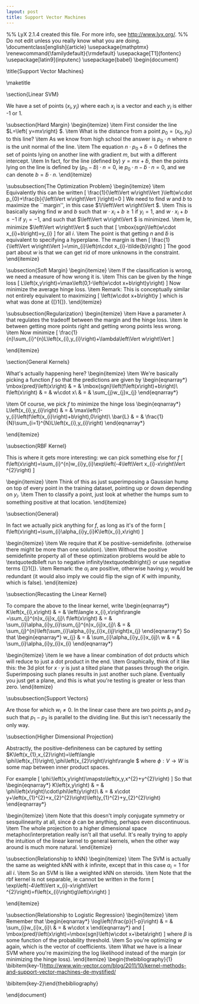 ```yaml
---
layout: post
title: Support Vector Machines
---
```


<script type="text/javascript" async
  src="https://cdn.mathjax.org/mathjax/latest/MathJax.js?config=TeX-MML-AM_CHTML">
</script>

%% LyX 2.1.4 created this file.  For more info, see http://www.lyx.org/.
%% Do not edit unless you really know what you are doing.
\documentclass[english]{article}
\usepackage{mathptmx}
\renewcommand{\familydefault}{\rmdefault}
\usepackage[T1]{fontenc}
\usepackage[latin9]{inputenc}
\usepackage{babel}
\begin{document}

\title{Support Vector Machines}

\maketitle

\section{Linear SVM}

We have a set of points $\left(x_{i},y_{i}\right)$ where each $x_{i}$
is a vector and each $y_{i}$ is either -1 or 1.


\subsection{Hard Margin}
\begin{itemize}
\item First consider the line $L=\left\{ y=mx\right\} $.
\item What is the distance from a point $p_{0}=\left(x_{0},y_{0}\right)$
to this line?
\item As we know from high school the answer is $p_{0}\cdot n$ where $n$
is the unit normal of the line. 
\item The equation $n\cdot p_{0}+\tilde{b}=0$ defines the set of points
lying on another line with gradient $m$, but with a different intercept. 
\item In fact, for the line (defined by) $y=mx+\tilde{b}$, then the points
lying on the line is defined by $\left(p_{0}-\tilde{b}\right)\cdot n=0$,
ie $p_{0}\cdot n-\tilde{b}\cdot n=0$, and we can denote $b=\tilde{b}\cdot n$. 
\end{itemize}

\subsubsection{The Optimization Problem}
\begin{itemize}
\item Equivalently this can be written 
\[
\frac{1}{\left\Vert w\right\Vert }\left(w\cdot p_{0}+\frac{b}{\left\Vert w\right\Vert }\right)=0
\]
We need to find $w$ and $b$ to maximize the ``margin'', in this
case $1/\left\Vert w\right\Vert $. 
\item This is basically saying find $w$ and $b$ such that $w\cdot x_{i}+b\geq1$
if $y_{i}=1$, and $w\cdot x_{i}+b\leq-1$ if $y_{i}=-1$, and such
that $\left\Vert w\right\Vert $ is minimized. 
\item Ie, minimize $\left\Vert w\right\Vert $ such that 
\[
\mbox{sgn}\left(w\cdot x_{i}+b\right)=y_{i}
\]
for all $i$.
\item The point is that getting $n$ and $\tilde{b}$ is equivalent to specifying
a hyperplane. The margin is then 
\[
\frac{1}{\left\Vert w\right\Vert }=\min_{i}\left(n\cdot x_{i}-\tilde{b}\right)
\]
The good part about $w$ is that we can get rid of more unknowns in
the constraint. 
\end{itemize}

\subsection{Soft Margin}
\begin{itemize}
\item If the classification is wrong, we need a measure of how wrong it
is.
\item This can be given by the hinge loss
\[
L\left(x,y\right)=\max\left(0,1-\left(w\cdot x+b\right)y\right)
\]
Now minimize the average hinge loss.
\item Remark: This is conceptually similar not entirely equivalent to maximizing
\[
\left(w\cdot x+b\right)y
\]
which is what was done at {[}1{]}. 
\end{itemize}

\subsubsection{Regularization}
\begin{itemize}
\item Have a parameter $\lambda$ that regulates the tradeoff between the
margin and the hinge loss.
\item Ie between getting more points right and getting wrong points less
wrong.
\item Now minimize
\[
\frac{1}{n}\sum_{i}^{n}L\left(x_{i},y_{i}\right)+\lambda\left\Vert w\right\Vert 
\]

\end{itemize}

\section{General Kernels}

What's actually happening here?
\begin{itemize}
\item We're basically picking a function $f$ so that the predictions are
given by 
\begin{eqnarray*}
\mbox{pred}\left(x\right) & = & \mbox{sgn}\left(f\left(x\right)+b\right)\\
f\left(x\right) & = & w\cdot x\\
 & = & \sum_{j}w_{j}x_{j}
\end{eqnarray*}

\item Of course, we pick $f$ to minimize the hinge loss
\begin{eqnarray*}
L\left(x_{i},y_{i}\right) & = & \max\left(1-y_{i}\left(f\left(x_{i}\right)+b\right),0\right)\\
\bar{L} & = & \frac{1}{N}\sum_{i=1}^{N}L\left(x_{i},y_{i}\right)
\end{eqnarray*}

\end{itemize}

\subsection{RBF Kernel}

This is where it gets more interesting: we can pick something else
for $f$
\[
f\left(x\right)=\sum_{i}^{n}w_{i}y_{i}\exp\left(-4\left\Vert x_{i}-x\right\Vert ^{2}\right)
\]

\begin{itemize}
\item Think of this as just superimposing a Gaussian hump on top of every
point in the training dataset, pointing up or down depending on $y_{i}$. 
\item Then to classify a point, just look at whether the humps sum to something
positive at that location. 
\end{itemize}

\subsection{General}

In fact we actually pick anything for $f$, as long as it's of the
form 
\[
f\left(x\right)=\sum_{i}\alpha_{i}y_{i}K\left(x_{i},x\right)
\]

\begin{itemize}
\item We require that $K$ be positive-semidefinite. (otherwise there might
be more than one solution). 
\item Without the positive semidefinite property all of these optimization
problems would be able to \textquotedblleft run to negative infinity\textquotedblright{}
or use negative terms {[}1{]}.
\item Remark: the $\alpha_{i}$ are positive, otherwise having $y_{i}$
would be redundant (it would also imply we could flip the sign of
$K$ with impunity, which is false). 
\end{itemize}

\subsection{Recasting the Linear Kernel}

To compare the above to the linear kernel, write 
\begin{eqnarray*}
K\left(x_{i},x\right) & = & \left\langle x_{i},x\right\rangle =\sum_{j}^{n}x_{ij}x_{j}\\
f\left(x\right) & = & \sum_{i}\alpha_{i}y_{i}\sum_{j}^{n}x_{ij}x_{j}\\
 & = & \sum_{j}^{n}\left(\sum_{i}\alpha_{i}y_{i}x_{ij}\right)x_{j}
\end{eqnarray*}
So that 
\begin{eqnarray*}
w_{j} & = & \sum_{i}\alpha_{i}y_{i}x_{ij}\\
w & = & \sum_{i}\alpha_{i}y_{i}x_{i}
\end{eqnarray*}

\begin{itemize}
\item Ie we have a linear combination of dot prducts which will reduce to
just a dot product in the end.
\item Graphically, think of it like this: the 3d plot for $x\cdot y$ is
just a tilted plane that passes through the origin. Superimposing
such planes results in just another such plane. Eventually you just
get a plane, and this is what you're testing is greater or less than
zero. 
\end{itemize}

\subsubsection{Support Vectors}

Are those for which $w_{i}\neq0$. In the linear case there are two
points $p_{1}$ and $p_{2}$ such that $p_{1}-p_{2}$ is parallel
to the dividing line. But this isn't necessarily the only way. 


\subsection{Higher Dimensional Projection}

Abstractly, the positive-definiteness can be captured by setting $K\left(x_{1},x_{2}\right)=\left\langle \phi\left(x_{1}\right),\phi\left(x_{2}\right)\right\rangle $
where $\phi:V\to W$ is some map between inner product spaces. 

For example
\[
\phi:\left(x,y\right)\mapsto\left(x,y,x^{2}+y^{2}\right)
\]
So that 
\begin{eqnarray*}
K\left(x,y\right) & = & \phi\left(x\right)\cdot\phi\left(y\right)\\
 & = & x\cdot y+\left(x_{1}^{2}+x_{2}^{2}\right)\left(y_{1}^{2}+y_{2}^{2}\right)
\end{eqnarray*}

\begin{itemize}
\item Note that this doesn't imply conjugate symmetry or sesquilinearity
at all, since $\phi$ can be anything, perhaps even discontinuous. 
\item The whole projection to a higher dimensional space metaphor/interpretation
really isn't all that useful. It's really trying to apply the intuition
of the linear kernel to general kernels, when the other way around
is much more natural. 
\end{itemize}

\subsection{Relationship to kNN}
\begin{itemize}
\item The SVM is actually the same as weighted kNN with $k$ infinite, except
that in this case $\alpha_{i}=1$ for all $i$. 
\item So an SVM is like a weighted kNN on steroids. 
\item Note that the rbf kernel is not separable, ie cannot be written in
the form 
\[
\exp\left(-4\left\Vert x_{i}-x\right\Vert ^{2}\right)=f\left(x_{i}\right)g\left(x\right)
\]

\end{itemize}

\subsection{Relationship to Logistic Regression}
\begin{itemize}
\item Remember that
\begin{eqnarray*}
\log\left(\frac{p}{1-p}\right) & = & \sum_{i}w_{i}x_{i}\\
 & = & w\cdot x
\end{eqnarray*}
and
\[
\mbox{pred}\left(x\right)=\mbox{sgn}\left(w\cdot x+\beta\right)
\]
where $\beta$ is some function of the probability threshold. 
\item So you're optimizing $w$ again, which is the vector of coefficients. 
\item What we have is a linear SVM where you're maximizing the log likelihood
instead of the margin (or minimizing the hinge loss). \end{itemize}
\begin{thebibliography}{1}
\bibitem{key-1}http://www.win-vector.com/blog/2011/10/kernel-methods-and-support-vector-machines-de-mystified/

\bibitem{key-2}\end{thebibliography}

\end{document}
